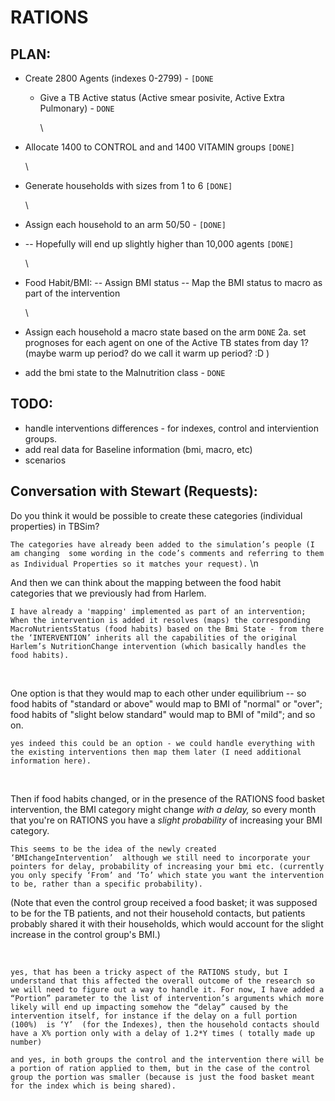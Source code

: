 # RATIONS 

## PLAN:

* Create 2800 Agents (indexes 0-2799)  -  `[DONE`
  * Give a TB Active status (Active smear posivite, Active Extra Pulmonary) - `DONE`

    \
* Allocate 1400 to CONTROL and and 1400 VITAMIN groups     `[DONE]`

  \
* Generate households with sizes from 1 to 6               `[DONE]`

  \
* Assign each household to an arm 50/50 -                  `[DONE]`
* -- Hopefully will end up slightly higher than 10,000 agents    `[DONE]`

  \
* Food Habit/BMI:
  \-- Assign BMI status
  \-- Map the BMI status to macro as part of the intervention

  \
* Assign each household a macro state based on the arm     `DONE`
  2a. set prognoses for each agent on one of the Active TB states from day 1? (maybe warm up period? do we call it warm up period? :D )
* add the bmi state to the Malnutrition class - `DONE`


## TODO:

* handle interventions differences - for indexes, control and interviention groups.
* add real data for Baseline information (bmi, macro, etc)
* scenarios

 <NEED TO ADD MORE TODOs HERE>


## Conversation with Stewart (Requests):

Do you think it would be possible to create these categories (individual properties) in TBSim?

`The categories have already been added to the simulation’s people (I am changing  some wording in the code’s comments and referring to them as Individual Properties so it matches your request).` \n  

And then we can think about the mapping between the food habit categories that we previously had from Harlem.

`I have already a 'mapping' implemented as part of an intervention;  When the intervention is added it resolves (maps) the corresponding MacroNutrientsStatus (food habits) based on the Bmi State - from there the ‘INTERVENTION’ inherits all the capabilities of the original Harlem’s NutritionChange intervention (which basically handles the food habits).`

 

One option is that they would map to each other under equilibrium -- so food habits of "standard or above" would map to BMI of "normal" or "over"; food habits of "slight below standard" would map to BMI of "mild"; and so on.

`yes indeed this could be an option - we could handle everything with the existing interventions then map them later (I need additional information here).`

 

Then if food habits changed, or in the presence of the RATIONS food basket intervention, the BMI category might change *with a delay,* so every month that you're on RATIONS you have a *slight probability* of increasing your BMI category.

`This seems to be the idea of the newly created ‘BMIchangeIntervention’  although we still need to incorporate your pointers for delay, probability of increasing your bmi etc. (currently you only specify ‘From’ and ‘To’ which state you want the intervention to be, rather than a specific probability).`

(Note that even the control group received a food basket; it was supposed to be for the TB patients, and not their household contacts, but patients probably shared it with their households, which would account for the slight increase in the control group's BMI.)

 

`yes, that has been a tricky aspect of the RATIONS study, but I understand that this affected the overall outcome of the research so we will need to figure out a way to handle it. For now, I have added a “Portion” parameter to the list of intervention’s arguments which more likely will end up impacting somehow the “delay” caused by the intervention itself, for instance if the delay on a full portion (100%)  is ‘Y’  (for the Indexes), then the household contacts should have a X% portion only with a delay of 1.2*Y times ( totally made up number)`


`and yes, in both groups the control and the intervention there will be a portion of ration applied to them, but in the case of the control group the portion was smaller (because is just the food basket meant for the index which is being shared).`